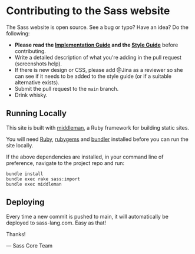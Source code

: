 Contributing to the Sass website
================================

The Sass website is open source. See a bug or typo? Have an idea? Do the
following:

* **Please read the [Implementation Guide][ig] and the [Style Guide][sg]**
  before contributing.
* Write a detailed description of what you're adding in the pull request
  (screenshots help).
* If there is new design or CSS, please add @Jina as a reviewer so she can see
  if it needs to be added to the style guide (or if a suitable alternative
  exists).
* Submit the pull request to the `main` branch.
* Drink whisky.

## Running Locally

This site is built with [middleman][], a Ruby framework for building static
sites.

You will need [Ruby][], [rubygems](http://rubygems.org/) and [bundler][]
installed before you can run the site locally.

If the above dependencies are installed, in your command line of preference,
navigate to the project repo and run:

```
bundle install
bundle exec rake sass:import
bundle exec middleman
```

## Deploying

Every time a new commit is pushed to main, it will automatically be deployed
to sass-lang.com. Easy as that!

Thanks!

&mdash; Sass Core Team

[ig]:        https://sass-lang.com/implementation
[sg]:        https://sass-lang.com/styleguide
[middleman]: https://middlemanapp.com
[ruby]:      https://www.ruby-lang.org/en/downloads/
[bundler]:   https://bundler.io/
